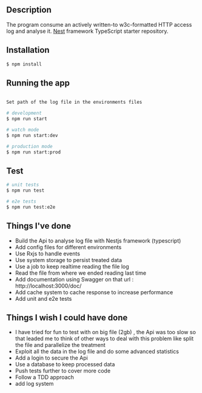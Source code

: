 ## Description
The program consume an actively written-to w3c-formatted HTTP access log and analyse it.
[Nest](https://github.com/nestjs/nest) framework TypeScript starter repository.

## Installation

```bash
$ npm install
```

## Running the app

```bash

Set path of the log file in the environments files

# development
$ npm run start

# watch mode
$ npm run start:dev

# production mode
$ npm run start:prod
```

## Test

```bash
# unit tests
$ npm run test

# e2e tests
$ npm run test:e2e

```
## Things I've done
- Build the Api to analyse log file with Nestjs framework (typescript)
- Add config files for different environments
- Use Rxjs to handle events
- Use system storage to persist treated data
- Use a job to keep realtime reading the file log
- Read the file from where we ended reading last time
- Add documentation using Swagger on that url : http://localhost:3000/doc/
- Add cache system to cache response to increase performance 
- Add unit and e2e tests

## Things I wish I could have done
- I have tried for fun to test with on big file (2gb) , the Api was too slow so that leaded me to think of other ways to deal with this   problem like split the file and parallelize the treatment
- Exploit all the data in the log file and do some advanced statistics
- Add a login to secure the Api
- Use a database to keep processed data  
- Push tests further to cover more code
- Follow a TDD approach
- add log system 
